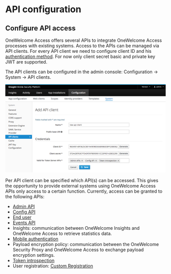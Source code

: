 # API configuration

## Configure API access

OneWelcome Access offers several APIs to integrate OneWelcome Access  processes with existing systems. Access to the APIs can be managed via API clients. 
For every API client we need to configure client ID and his [authentication method](../../authentication-methods/authentication-methods.md). For now only client secret basic and private key JWT are supported.

The API clients can be configured in the admin console: Configuration &rightarrow; System &rightarrow; API clients. 

![api configuration](img/api-configuration.png)

Per API client can be specified which API(s) can be accessed. This gives the opportunity to provide external systems using OneWelcome Access APIs only access to 
a certain function. Currently, access can be granted to the following APIs:

- [Admin API](../../../api-reference/admin-api/index.md)
- [Config API](../../../api-reference/config-api/index.md)
- [End user](../../../api-reference/end-user/index.md)
- [Events API](../../../api-reference/events-api/index.md)
- Insights: communication between OneWelcome Insights and OneWelcome Access to retrieve statistics data.
- [Mobile authentication](../../../api-reference/mobile-authentication/index.md)
- Payload encryption policy: communication between the OneWelcome Security Proxy and OneWelcome Access to exchange payload encryption settings.
- [Token introspection](../../../api-reference/token-introspection.md)
- User registration: [Custom Registration](../../../topics/custom-registration/index.md)
